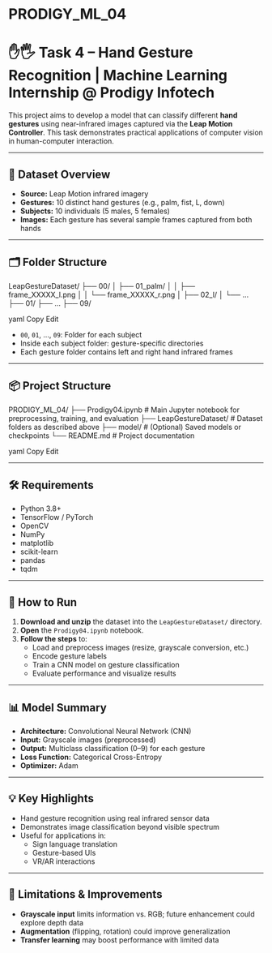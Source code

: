 # PRODIGY_ML_04
# ✋🖐️ Task 4 – Hand Gesture Recognition | Machine Learning Internship @ Prodigy Infotech

This project aims to develop a model that can classify different **hand gestures** using near-infrared images captured via the **Leap Motion Controller**. This task demonstrates practical applications of computer vision in human-computer interaction.

---

## 📁 Dataset Overview

- **Source:** Leap Motion infrared imagery
- **Gestures:** 10 distinct hand gestures (e.g., palm, fist, L, down)
- **Subjects:** 10 individuals (5 males, 5 females)
- **Images:** Each gesture has several sample frames captured from both hands

---

## 🗂️ Folder Structure

LeapGestureDataset/
├── 00/
│ ├── 01_palm/
│ │ ├── frame_XXXXX_l.png
│ │ └── frame_XXXXX_r.png
│ ├── 02_l/
│ └── ...
├── 01/
├── ...
├── 09/

yaml
Copy
Edit

- `00`, `01`, ..., `09`: Folder for each subject
- Inside each subject folder: gesture-specific directories
- Each gesture folder contains left and right hand infrared frames

---

## 📦 Project Structure

PRODIGY_ML_04/
├── Prodigy04.ipynb # Main Jupyter notebook for preprocessing, training, and evaluation
├── LeapGestureDataset/ # Dataset folders as described above
├── model/ # (Optional) Saved models or checkpoints
└── README.md # Project documentation

yaml
Copy
Edit

---

## 🛠️ Requirements

- Python 3.8+
- TensorFlow / PyTorch
- OpenCV
- NumPy
- matplotlib
- scikit-learn
- pandas
- tqdm

---

## 🚀 How to Run

1. **Download and unzip** the dataset into the `LeapGestureDataset/` directory.
2. **Open** the `Prodigy04.ipynb` notebook.
3. **Follow the steps** to:
   - Load and preprocess images (resize, grayscale conversion, etc.)
   - Encode gesture labels
   - Train a CNN model on gesture classification
   - Evaluate performance and visualize results

---

## 📊 Model Summary

- **Architecture:** Convolutional Neural Network (CNN)
- **Input:** Grayscale images (preprocessed)
- **Output:** Multiclass classification (0–9) for each gesture
- **Loss Function:** Categorical Cross-Entropy
- **Optimizer:** Adam

---

## 💡 Key Highlights

- Hand gesture recognition using real infrared sensor data
- Demonstrates image classification beyond visible spectrum
- Useful for applications in:
  - Sign language translation
  - Gesture-based UIs
  - VR/AR interactions

---

## 🔬 Limitations & Improvements

- **Grayscale input** limits information vs. RGB; future enhancement could explore depth data
- **Augmentation** (flipping, rotation) could improve generalization
- **Transfer learning** may boost performance with limited data
